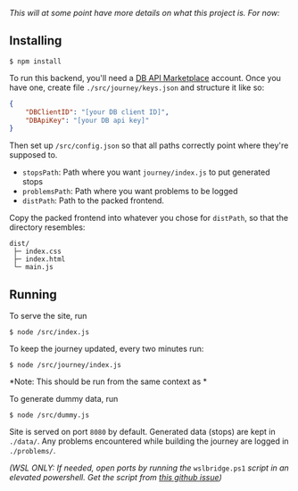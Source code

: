 *This will at some point have more details on what this project is. For now:*

## Installing
`$ npm install`

To run this backend, you'll need a [DB API Marketplace](https://developers.deutschebahn.com/db-api-marketplace/apis/frontpage) account. Once you have one, create file `./src/journey/keys.json` and structure it like so:

```json
{
    "DBClientID": "[your DB client ID]",
    "DBApiKey": "[your DB api key]"
}
```

Then set up `/src/config.json` so that all paths correctly point where they're supposed to.
- `stopsPath`: Path where you want `journey/index.js` to put generated stops
- `problemsPath`: Path where you want problems to be logged
- `distPath`: Path to the packed frontend.

Copy the packed frontend into whatever you chose for `distPath`, so that the directory resembles:
```
dist/
 ├─ index.css
 ├─ index.html
 └─ main.js
```


## Running
To serve the site, run

`$ node /src/index.js`

To keep the journey updated, every two minutes run:

`$ node /src/journey/index.js`

*Note: This should be run from the same context as *

To generate dummy data, run

`$ node /src/dummy.js`

Site is served on port `8080` by default. Generated data (stops) are kept in `./data/`. Any problems encountered while building the journey are logged in `./problems/`.

*(WSL ONLY: If needed, open ports by running the* `wslbridge.ps1` *script in an elevated powershell. Get the script from [this github issue](https://github.com/microsoft/WSL/issues/4150#issuecomment-504209723))*


